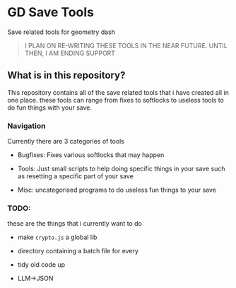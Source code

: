 # GD Save Tools
 Save related tools for geometry dash

> I PLAN ON RE-WRITING THESE TOOLS IN THE NEAR FUTURE. UNTIL THEN, I AM ENDING SUPPORT

 ## What is in this repository?

 This repository contains all of the save related tools that i have created all in one place. these tools can range from fixes to softlocks to useless tools to do fun things with your save.

 ### Navigation

 Currently there are 3 categories of tools

  - Bugfixes: Fixes various softlocks that may happen

  - Tools: Just small scripts to help doing specific things in your save such as resetting a specific part of your save

  - Misc: uncategorised programs to do useless fun things to your save  

### TODO:

these are the things that i currently want to do

- make `crypto.js` a global lib

- directory containing a batch file for every 

- tidy old code up

- LLM->JSON 
